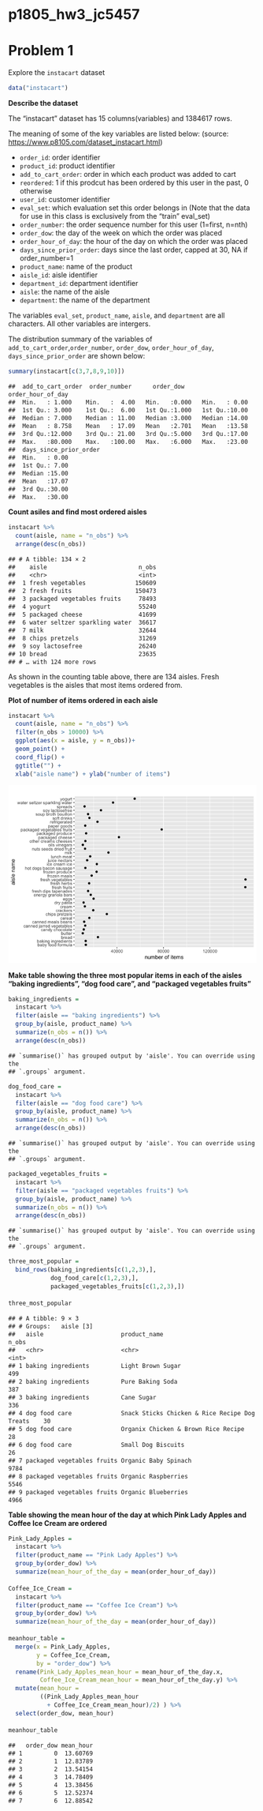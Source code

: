 p1805_hw3_jc5457
================

# Problem 1

Explore the `instacart` dataset

``` r
data("instacart")
```

**Describe the dataset**

The “instacart” dataset has 15 columns(variables) and 1384617 rows.

The meaning of some of the key variables are listed below: (source:
<https://www.p8105.com/dataset_instacart.html>)

-   `order_id`: order identifier
-   `product_id`: product identifier
-   `add_to_cart_order`: order in which each product was added to cart
-   `reordered`: 1 if this prodcut has been ordered by this user in the
    past, 0 otherwise
-   `user_id`: customer identifier
-   `eval_set`: which evaluation set this order belongs in (Note that
    the data for use in this class is exclusively from the “train”
    eval_set)
-   `order_number`: the order sequence number for this user (1=first,
    n=nth)
-   `order_dow`: the day of the week on which the order was placed
-   `order_hour_of_day`: the hour of the day on which the order was
    placed
-   `days_since_prior_order`: days since the last order, capped at 30,
    NA if order_number=1
-   `product_name`: name of the product
-   `aisle_id`: aisle identifier
-   `department_id`: department identifier
-   `aisle`: the name of the aisle
-   `department`: the name of the department

The variables `eval_set`, `product_name`, `aisle`, and `department` are
all characters. All other variables are intergers.

The distribution summary of the variables of
`add_to_cart_order`,`order_number`, `order_dow`, `order_hour_of_day`,
`days_since_prior_order` are shown below:

``` r
summary(instacart[c(3,7,8,9,10)])
```

    ##  add_to_cart_order  order_number      order_dow     order_hour_of_day
    ##  Min.   : 1.000    Min.   :  4.00   Min.   :0.000   Min.   : 0.00    
    ##  1st Qu.: 3.000    1st Qu.:  6.00   1st Qu.:1.000   1st Qu.:10.00    
    ##  Median : 7.000    Median : 11.00   Median :3.000   Median :14.00    
    ##  Mean   : 8.758    Mean   : 17.09   Mean   :2.701   Mean   :13.58    
    ##  3rd Qu.:12.000    3rd Qu.: 21.00   3rd Qu.:5.000   3rd Qu.:17.00    
    ##  Max.   :80.000    Max.   :100.00   Max.   :6.000   Max.   :23.00    
    ##  days_since_prior_order
    ##  Min.   : 0.00         
    ##  1st Qu.: 7.00         
    ##  Median :15.00         
    ##  Mean   :17.07         
    ##  3rd Qu.:30.00         
    ##  Max.   :30.00

**Count asiles and find most ordered aisles**

``` r
instacart %>%
  count(aisle, name = "n_obs") %>% 
  arrange(desc(n_obs)) 
```

    ## # A tibble: 134 × 2
    ##    aisle                          n_obs
    ##    <chr>                          <int>
    ##  1 fresh vegetables              150609
    ##  2 fresh fruits                  150473
    ##  3 packaged vegetables fruits     78493
    ##  4 yogurt                         55240
    ##  5 packaged cheese                41699
    ##  6 water seltzer sparkling water  36617
    ##  7 milk                           32644
    ##  8 chips pretzels                 31269
    ##  9 soy lactosefree                26240
    ## 10 bread                          23635
    ## # … with 124 more rows

As shown in the counting table above, there are 134 aisles. Fresh
vegetables is the aisles that most items ordered from.

**Plot of number of items ordered in each aisle**

``` r
instacart %>%
  count(aisle, name = "n_obs") %>% 
  filter(n_obs > 10000) %>% 
  ggplot(aes(x = aisle, y = n_obs))+
  geom_point() +
  coord_flip() +
  ggtitle("") +
  xlab("aisle name") + ylab("number of items")
```

![](p1805_hw3_jc5457_files/figure-gfm/unnamed-chunk-5-1.png)<!-- -->

**Make table showing the three most popular items in each of the aisles
“baking ingredients”, “dog food care”, and “packaged vegetables
fruits”**

``` r
baking_ingredients = 
  instacart %>%
  filter(aisle == "baking ingredients") %>% 
  group_by(aisle, product_name) %>%
  summarize(n_obs = n()) %>% 
  arrange(desc(n_obs)) 
```

    ## `summarise()` has grouped output by 'aisle'. You can override using the
    ## `.groups` argument.

``` r
dog_food_care = 
  instacart %>%
  filter(aisle == "dog food care") %>% 
  group_by(aisle, product_name) %>%
  summarize(n_obs = n()) %>% 
  arrange(desc(n_obs)) 
```

    ## `summarise()` has grouped output by 'aisle'. You can override using the
    ## `.groups` argument.

``` r
packaged_vegetables_fruits = 
  instacart %>%
  filter(aisle == "packaged vegetables fruits") %>% 
  group_by(aisle, product_name) %>%
  summarize(n_obs = n()) %>% 
  arrange(desc(n_obs)) 
```

    ## `summarise()` has grouped output by 'aisle'. You can override using the
    ## `.groups` argument.

``` r
three_most_popular = 
  bind_rows(baking_ingredients[c(1,2,3),],
            dog_food_care[c(1,2,3),],
            packaged_vegetables_fruits[c(1,2,3),])

three_most_popular
```

    ## # A tibble: 9 × 3
    ## # Groups:   aisle [3]
    ##   aisle                      product_name                                  n_obs
    ##   <chr>                      <chr>                                         <int>
    ## 1 baking ingredients         Light Brown Sugar                               499
    ## 2 baking ingredients         Pure Baking Soda                                387
    ## 3 baking ingredients         Cane Sugar                                      336
    ## 4 dog food care              Snack Sticks Chicken & Rice Recipe Dog Treats    30
    ## 5 dog food care              Organix Chicken & Brown Rice Recipe              28
    ## 6 dog food care              Small Dog Biscuits                               26
    ## 7 packaged vegetables fruits Organic Baby Spinach                           9784
    ## 8 packaged vegetables fruits Organic Raspberries                            5546
    ## 9 packaged vegetables fruits Organic Blueberries                            4966

**Table showing the mean hour of the day at which Pink Lady Apples and
Coffee Ice Cream are ordered**

``` r
Pink_Lady_Apples = 
  instacart %>% 
  filter(product_name == "Pink Lady Apples") %>% 
  group_by(order_dow) %>% 
  summarize(mean_hour_of_the_day = mean(order_hour_of_day))

Coffee_Ice_Cream = 
  instacart %>% 
  filter(product_name == "Coffee Ice Cream") %>% 
  group_by(order_dow) %>% 
  summarize(mean_hour_of_the_day = mean(order_hour_of_day))

meanhour_table = 
  merge(x = Pink_Lady_Apples, 
        y = Coffee_Ice_Cream, 
        by = "order_dow") %>%  
  rename(Pink_Lady_Apples_mean_hour = mean_hour_of_the_day.x, 
         Coffee_Ice_Cream_mean_hour = mean_hour_of_the_day.y) %>% 
  mutate(mean_hour = 
         ((Pink_Lady_Apples_mean_hour 
           + Coffee_Ice_Cream_mean_hour)/2) ) %>% 
  select(order_dow, mean_hour)

meanhour_table
```

    ##   order_dow mean_hour
    ## 1         0  13.60769
    ## 2         1  12.83789
    ## 3         2  13.54154
    ## 4         3  14.78409
    ## 5         4  13.38456
    ## 6         5  12.52374
    ## 7         6  12.88542

